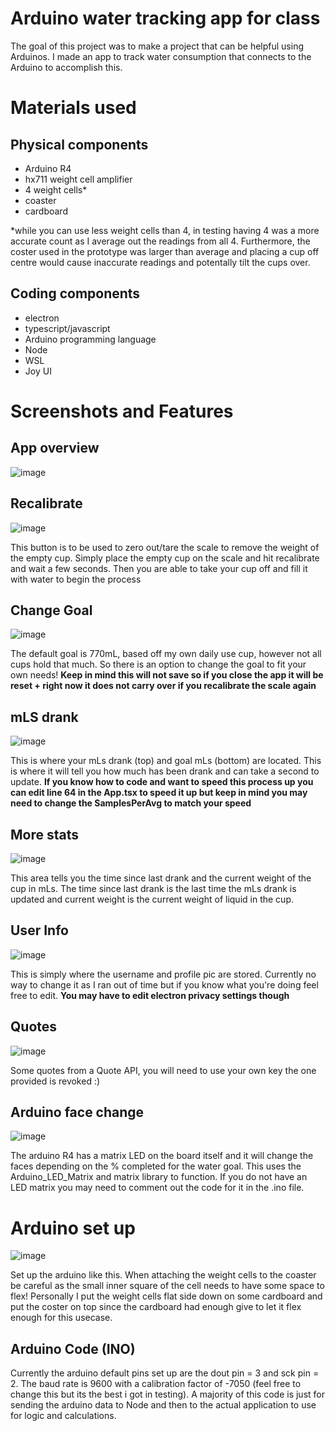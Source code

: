 # Arduino water tracking app for class
The goal of this project was to make a project that can be helpful using Arduinos. I made an app to track water consumption that connects to the Arduino to accomplish this.

# Materials used
## Physical components
- Arduino R4
- hx711 weight cell amplifier
- 4 weight cells*
- coaster
- cardboard

*while you can use less weight cells than 4, in testing having 4 was a more accurate count as I average out the readings from all 4. Furthermore, the coster used in the prototype was larger than average and placing a cup off centre would cause inaccurate readings and potentally tilt the cups over.

## Coding components
- electron
- typescript/javascript
- Arduino programming language
- Node
- WSL
- Joy UI

# Screenshots and Features

## App overview
![image](https://github.com/Effywolf/Arduino-Water-Tracker/assets/44181298/18209cdd-5d5f-40cb-b54b-5a33d0bb95f5)

## Recalibrate
![image](https://github.com/Effywolf/Arduino-Water-Tracker/assets/44181298/aa7dd08e-dd4f-4e00-9a1f-cba12df158a6)

This button is to be used to zero out/tare the scale to remove the weight of the empty cup. Simply place the empty cup on the scale and hit recalibrate and wait a few seconds. Then you are able to take your cup off and fill it with water to begin the process

## Change Goal
![image](https://github.com/Effywolf/Arduino-Water-Tracker/assets/44181298/d1d2a207-40b4-4312-8ec5-376db3cdac46)

The default goal is 770mL, based off my own daily use cup, however not all cups hold that much. So there is an option to change the goal to fit your own needs! **Keep in mind this will not save so if you close the app it will be reset + right now it does not carry over if you recalibrate the scale again**

## mLS drank
![image](https://github.com/Effywolf/Arduino-Water-Tracker/assets/44181298/209bf681-2551-47f2-a565-91f43ee1d487)

This is where your mLs drank (top) and goal mLs (bottom) are located. This is where it will tell you how much has been drank and can take a second to update. **If you know how to code and want to speed this process up you can edit line 64 in the App.tsx to speed it up but keep in mind you may need to change the SamplesPerAvg to match your speed**

## More stats
![image](https://github.com/Effywolf/Arduino-Water-Tracker/assets/44181298/820659f9-0a20-44f6-b018-1fbb84b5c156)

This area tells you the time since last drank and the current weight of the cup in mLs. The time since last drank is the last time the mLs drank is updated and current weight is the current weight of liquid in the cup. 

## User Info
![image](https://github.com/Effywolf/Arduino-Water-Tracker/assets/44181298/50c40e2f-84ae-43bb-aada-c6d9b850e7c3)

This is simply where the username and profile pic are stored. Currently no way to change it as I ran out of time but if you know what you're doing feel free to edit. **You may have to edit electron privacy settings though**

## Quotes 
![image](https://github.com/Effywolf/Arduino-Water-Tracker/assets/44181298/53bd08fb-4196-464d-8a2c-16918b404dfa)

Some quotes from a Quote API, you will need to use your own key the one provided is revoked :)

## Arduino face change
![image](https://github.com/Effywolf/Arduino-Water-Tracker/assets/44181298/da0e3c40-085a-411e-b788-43e1cfd2d507)

The arduino R4 has a matrix LED on the board itself and it will change the faces depending on the % completed for the water goal. This uses the Arduino_LED_Matrix and matrix library to function. If you do not have an LED matrix you may need to comment out the code for it in the .ino file.

# Arduino set up
![image](https://github.com/Effywolf/Arduino-Water-Tracker/assets/44181298/1f64f95b-e1d9-424b-84af-04b12846e10a)

Set up the arduino like this. When attaching the weight cells to the coaster be careful as the small inner square of the cell needs to have some space to flex! Personally I put the weight cells flat side down on some cardboard and put the coster on top since the cardboard had enough give to let it flex enough for this usecase. 

## Arduino Code (INO)
Currently the arduino default pins set up are the dout pin = 3 and sck pin = 2. The baud rate is 9600 with a calibration factor of -7050 (feel free to change this but its the best i got in testing). A majority of this code is just for sending the arduino data to Node and then to the actual application to use for logic and calculations.
